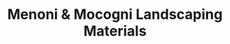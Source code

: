 ---
title: "Menoni & Mocogni Landscaping Materials"
url: /highland-park/menoni-and-mocogni-landscaping-materials/
shop: garden centre
---
